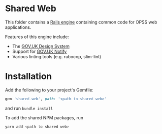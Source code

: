 # Shared Web

This folder contains a [Rails engine](https://guides.rubyonrails.org/engines.html) containing common code for OPSS web applications.

Features of this engine include:
- The [GOV.UK Design System](https://design-system.service.gov.uk/)
- Support for [GOV.UK Notify](https://www.notifications.service.gov.uk/)
- Various linting tools (e.g. rubocop, slim-lint)

# Installation

Add the following to your project's Gemfile:

```ruby
gem 'shared-web', path: '<path to shared web>'
```
and run `bundle install`

To add the shared NPM packages, run
```bash
yarn add <path to shared web>
```